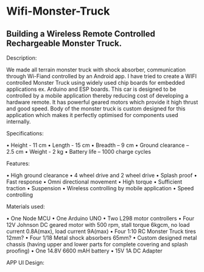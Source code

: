 # Wifi-Monster-Truck
## Building a Wireless Remote Controlled Rechargeable Monster Truck.
Description:

We made all terrain monster truck with shock absorber, communication through Wi-Fiand controlled by an Android app.
I have tried to create a WIFI controlled Monster Truck using widely used chip boards for embedded applications ex. Arduino and ESP boards. This car is designed to be controlled by a mobile application thereby reducing cost of developing a hardware remote. It has powerful geared motors which provide it high thrust and good speed. Body of the monster truck is custom designed for this application which makes it perfectly optimised for components used internally.

Specifications:

• Height - 11 cm
• Length - 15 cm
• Breadth – 9 cm
• Ground clearance – 2.5 cm
• Weight - 2 kg
• Battery life – 1000 charge cycles

Features:

• High ground clearance
• 4 wheel drive and 2 wheel drive
• Splash proof
• Fast response
• Omni directional movement
• High torque
• Sufficient traction
• Suspension
• Wireless controlling by mobile application
• Speed controlling

Materials used:

• One Node MCU
• One Arduino UNO
• Two L298 motor controllers
• Four 12V Johnson DC geared motor with 500 rpm, stall torque 6kgcm, no load current 0.8A(max), load current 9A(max)
• Four 1:10 RC Monster Truck tires 12mm?
• Four 1/18 Metal shock absorbers 65mm?
• Custom designed metal chassis (having upper and lower parts for complete covering and splash proofing)
• One 14.8V 6600 mAH battery
• 15V 1A DC Adapter

APP UI Design:

